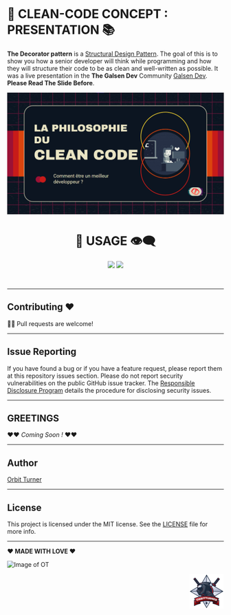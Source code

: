 # 🎨 CLEAN-CODE CONCEPT : PRESENTATION 📚

**The Decorator pattern** is a [Structural Design Pattern](https://www.wikiwand.com/en/Structural_pattern).
The goal of this is to show you how a senior developer will think while programming and how they will structure their code to be as clean and well-written as possible. It was a live presentation in the **The Galsen Dev** Community [Galsen Dev](https://discord.gg/ERAUtvmY6H).
**Please Read The Slide Before**.

<p align="center">
  <a href="https://lnkd.in/d6nnQBJ"><img src="./assets/Clean-Code-Slide-Cover.png" width="auto" alt="SLIDES - COVER"/></a>
</p>

<h1 align="center">📑 USAGE 👁‍🗨</h1>
<p align="center">
<a href="https://lnkd.in/d6nnQBJ"><img src="https://img.shields.io/badge/FIRST%20STEP-READ%20THE%20SLIDE-lime?style=for-the-badge&logo=docusign&logoColor=lime"></a>
<a href="https://github.com/orbitturner/array-querier/issues/new/choose"><img src="https://img.shields.io/badge/ISSUES-CREATE%20AN%20ISSUE-crimson?style=for-the-badge&logo=indeed&logoColor=CRIMSON"></a>
</p>
<br/>


___
## Contributing ❤

👋🏾 Pull requests are welcome! 
___

## Issue Reporting

If you have found a bug or if you have a feature request, please report them at this repository issues section. Please do not report security vulnerabilities on the public GitHub issue tracker. The [Responsible Disclosure Program](mailto:support@orbitturner.com) details the procedure for disclosing security issues.
___

## GREETINGS
❤❤ *Coming Soon !* ❤❤

___
## Author

[Orbit Turner](https://orbitturner.com)

___
## License

This project is licensed under the MIT license. See the [LICENSE](LICENSE) file for more info.
______________________________________________________
**❤ MADE WITH LOVE ❤**

![Image of OT](https://raw.githubusercontent.com/orbitturner/orbitturner/master/LOGO-OT.png)

<img src="https://github.com/orbitturner/challenger/blob/master/images/OrbitTurner_Gaming_GitHubBadge.png?raw=true" align="right" />
